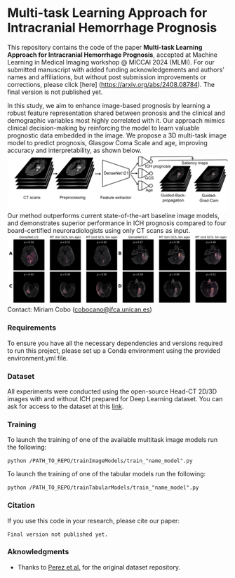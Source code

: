 # Multi-task Learning Approach for Intracranial Hemorrhage Prognosis

This repository contains the code of the paper **Multi-task Learning Approach for Intracranial Hemorrhage Prognosis**, accepted at Machine Learning in Medical Imaging workshop @ MICCAI 2024 (MLMI). For our submitted manuscript with added funding acknowledgements and authors' names and affiliations, but without post submission improvements or corrections, please click [here] (https://arxiv.org/abs/2408.08784). The final version is not published yet.

In this study, we aim to enhance image-based prognosis by learning a robust feature representation shared between pronosis and the clinical and demographic variables most highly correlated with it. Our approach mimics clinical decision-making by reinforcing the model to learn valuable prognostic data embedded in the image. We propose a 3D multi-task image model to predict prognosis, Glasgow Coma Scale and age, improving accuracy and interpretability, as shown below.
![Proposed multi-task image model integrating GCS and age as outputs to regularize the learning and enhance the prognosis task. In the saliency maps, brighter colors mean higher importance.](Figures/Figure_Method.png)
Our method outperforms current state-of-the-art baseline image models, and demonstrates superior performance in ICH prognosis compared to four board-certified neuroradiologists using only CT scans as input.
![Saliency maps from the paper](Figures/Figure3_SM_guidedBackProp.png)
Contact: Miriam Cobo (cobocano@ifca.unican.es)

### Requirements

To ensure you have all the necessary dependencies and versions required to run this project, please set up a Conda environment using the provided environment.yml file.

### Dataset

All experiments were conducted using the open-source Head-CT 2D/3D images with and without
ICH prepared for Deep Learning dataset. You can ask for access to the dataset at this [link](https://digital.csic.es/handle/10261/275792).

### Training

To launch the training of one of the available multitask image models run the following:

```
python /PATH_TO_REPO/trainImageModels/train_"name_model".py 
```

To launch the training of one of the tabular models run the following:
```
python /PATH_TO_REPO/trainTabularModels/train_"name_model".py 
```

### Citation

If you use this code in your research, please cite our paper:
```
Final version not published yet.
```


### Aknowledgments

* Thanks to [Perez et al.](https://digital.csic.es/handle/10261/275792) for the original dataset repository. 
